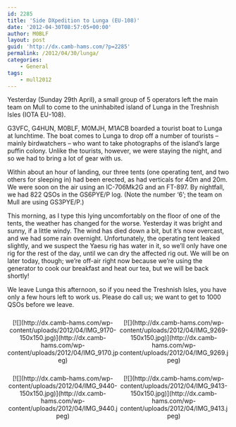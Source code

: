 ```yaml
---
id: 2285
title: 'Side DXpedition to Lunga (EU-108)'
date: '2012-04-30T08:57:05+00:00'
author: M0BLF
layout: post
guid: 'http://dx.camb-hams.com/?p=2285'
permalink: /2012/04/30/lunga/
categories:
    - General
tags:
    - mull2012
---
```


Yesterday (Sunday 29th April), a small group of 5 operators left the main team on Mull to come to the uninhabited island of Lunga in the Treshnish Isles (IOTA EU-108).

G3VFC, G4HUN, M0BLF, M0MJH, M1ACB boarded a tourist boat to Lunga at lunchtime. The boat comes to Lunga to drop off a number of tourists – mainly birdwatchers – who want to take photographs of the island’s large puffin colony. Unlike the tourists, however, we were staying the night, and so we had to bring a lot of gear with us.

Within about an hour of landing, our three tents (one operating tent, and two others for sleeping in) had been erected, as had verticals for 40m and 20m. We were soon on the air using an IC-706Mk2G and an FT-897. By nightfall, we had 822 QSOs in the GS6PYE/P log. (Note the number ‘6’; the team on Mull are using GS3PYE/P.)

This morning, as I type this lying uncomfortably on the floor of one of the tents, the weather has changed for the worse. Yesterday it was bright and sunny, if a little windy. The wind has died down a bit, but it’s now overcast, and we had some rain overnight. Unfortunately, the operating tent leaked slightly, and we suspect the Yaesu rig has water in it, so we’ll only have one rig for the rest of the day, until we can dry the affected rig out. We will be on later today, though; we’re off-air right now because we’re using the generator to cook our breakfast and heat our tea, but we will be back shortly!

We leave Lunga this afternoon, so if you need the Treshnish Isles, you have only a few hours left to work us. Please do call us; we want to get to 1000 QSOs before we leave.

 <style type="text/css">
			#gallery-1 {
				margin: auto;
			}
			#gallery-1 .gallery-item {
				float: left;
				margin-top: 10px;
				text-align: center;
				width: 50%;
			}
			#gallery-1 img {
				border: 2px solid #cfcfcf;
			}
			#gallery-1 .gallery-caption {
				margin-left: 0;
			}
			/* see gallery_shortcode() in wp-includes/media.php */
		</style><div class="gallery galleryid-2285 gallery-columns-2 gallery-size-thumbnail" id="gallery-1"><dl class="gallery-item"> <dt class="gallery-icon landscape"> [![](http://dx.camb-hams.com/wp-content/uploads/2012/04/IMG_9170-150x150.jpg)](http://dx.camb-hams.com/wp-content/uploads/2012/04/IMG_9170.jpeg) </dt></dl><dl class="gallery-item"> <dt class="gallery-icon landscape"> [![](http://dx.camb-hams.com/wp-content/uploads/2012/04/IMG_9269-150x150.jpg)](http://dx.camb-hams.com/wp-content/uploads/2012/04/IMG_9269.jpeg) </dt></dl>  
<dl class="gallery-item"> <dt class="gallery-icon landscape"> [![](http://dx.camb-hams.com/wp-content/uploads/2012/04/IMG_9440-150x150.jpg)](http://dx.camb-hams.com/wp-content/uploads/2012/04/IMG_9440.jpeg) </dt></dl><dl class="gallery-item"> <dt class="gallery-icon portrait"> [![](http://dx.camb-hams.com/wp-content/uploads/2012/04/IMG_9413-150x150.jpg)](http://dx.camb-hams.com/wp-content/uploads/2012/04/IMG_9413.jpeg) </dt></dl>  
 </div>